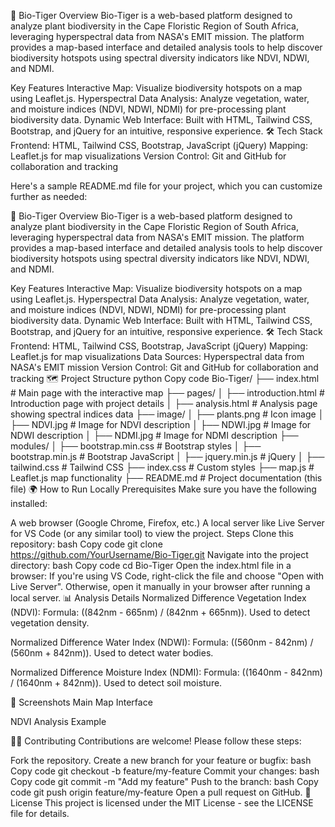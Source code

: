 🌱 Bio-Tiger
Overview
Bio-Tiger is a web-based platform designed to analyze plant biodiversity in the Cape Floristic Region of South Africa, leveraging hyperspectral data from NASA's EMIT mission. The platform provides a map-based interface and detailed analysis tools to help discover biodiversity hotspots using spectral diversity indicators like NDVI, NDWI, and NDMI.

Key Features
Interactive Map: Visualize biodiversity hotspots on a map using Leaflet.js.
Hyperspectral Data Analysis: Analyze vegetation, water, and moisture indices (NDVI, NDWI, NDMI) for pre-processing plant biodiversity data.
Dynamic Web Interface: Built with HTML, Tailwind CSS, Bootstrap, and jQuery for an intuitive, responsive experience.
🛠️ Tech Stack
Frontend: HTML, Tailwind CSS, Bootstrap, JavaScript (jQuery)
Mapping: Leaflet.js for map visualizations
Version Control: Git and GitHub for collaboration and tracking

Here's a sample README.md file for your project, which you can customize further as needed:

🌱 Bio-Tiger
Overview
Bio-Tiger is a web-based platform designed to analyze plant biodiversity in the Cape Floristic Region of South Africa, leveraging hyperspectral data from NASA's EMIT mission. The platform provides a map-based interface and detailed analysis tools to help discover biodiversity hotspots using spectral diversity indicators like NDVI, NDWI, and NDMI.

Key Features
Interactive Map: Visualize biodiversity hotspots on a map using Leaflet.js.
Hyperspectral Data Analysis: Analyze vegetation, water, and moisture indices (NDVI, NDWI, NDMI) for pre-processing plant biodiversity data.
Dynamic Web Interface: Built with HTML, Tailwind CSS, Bootstrap, and jQuery for an intuitive, responsive experience.
🛠️ Tech Stack
Frontend: HTML, Tailwind CSS, Bootstrap, JavaScript (jQuery)
Mapping: Leaflet.js for map visualizations
Data Sources: Hyperspectral data from NASA's EMIT mission
Version Control: Git and GitHub for collaboration and tracking
🗺️ Project Structure
python
Copy code
Bio-Tiger/
├── index.html              # Main page with the interactive map
├── pages/
│   ├── introduction.html   # Introduction page with project details
│   ├── analysis.html       # Analysis page showing spectral indices data
├── image/
│   ├── plants.png          # Icon image
│   ├── NDVI.jpg            # Image for NDVI description
│   ├── NDWI.jpg            # Image for NDWI description
│   ├── NDMI.jpg            # Image for NDMI description
├── modules/
│   ├── bootstrap.min.css    # Bootstrap styles
│   ├── bootstrap.min.js     # Bootstrap JavaScript
│   ├── jquery.min.js        # jQuery
│   ├── tailwind.css         # Tailwind CSS
├── index.css                # Custom styles
├── map.js                   # Leaflet.js map functionality
├── README.md                # Project documentation (this file)
🌍 How to Run Locally
Prerequisites
Make sure you have the following installed:

A web browser (Google Chrome, Firefox, etc.)
A local server like Live Server for VS Code (or any similar tool) to view the project.
Steps
Clone this repository:
bash
Copy code
git clone https://github.com/YourUsername/Bio-Tiger.git
Navigate into the project directory:
bash
Copy code
cd Bio-Tiger
Open the index.html file in a browser:
If you're using VS Code, right-click the file and choose "Open with Live Server".
Otherwise, open it manually in your browser after running a local server.
📊 Analysis Details
Normalized Difference Vegetation Index (NDVI): Formula: ((842nm - 665nm) / (842nm + 665nm)). Used to detect vegetation density.

Normalized Difference Water Index (NDWI): Formula: ((560nm - 842nm) / (560nm + 842nm)). Used to detect water bodies.

Normalized Difference Moisture Index (NDMI): Formula: ((1640nm - 842nm) / (1640nm + 842nm)). Used to detect soil moisture.

🎨 Screenshots
Main Map Interface

NDVI Analysis Example

👩‍💻 Contributing
Contributions are welcome! Please follow these steps:

Fork the repository.
Create a new branch for your feature or bugfix:
bash
Copy code
git checkout -b feature/my-feature
Commit your changes:
bash
Copy code
git commit -m "Add my feature"
Push to the branch:
bash
Copy code
git push origin feature/my-feature
Open a pull request on GitHub.
📝 License
This project is licensed under the MIT License - see the LICENSE file for details.


